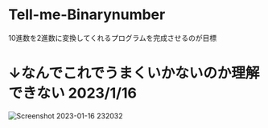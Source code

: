 # Tell-me-Binarynumber
10進数を2進数に変換してくれるプログラムを完成させるのが目標

# ↓なんでこれでうまくいかないのか理解できない 2023/1/16
![Screenshot 2023-01-16 232032](https://user-images.githubusercontent.com/86777445/212699933-879fc02b-486d-4b81-bbb8-694f8aa7ae6d.jpg)

